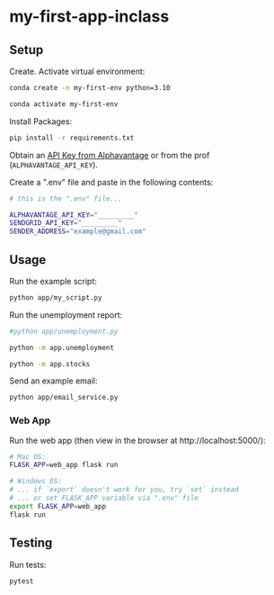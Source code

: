 # my-first-app-inclass

## Setup

Create. Activate virtual environment:

```sh
conda create -n my-first-env python=3.10

conda activate my-first-env
```


Install Packages:

```sh
pip install -r requirements.txt
```
Obtain an [API Key from Alphavantage](https://www.alphavantage.co/support/#api-key) or from the prof (`ALPHAVANTAGE_API_KEY`).

Create a ".env" file and paste in the following contents:

```sh
# this is the ".env" file...

ALPHAVANTAGE_API_KEY="_________"
SENDGRID_API_KEY="_________"
SENDER_ADDRESS="example@gmail.com"
```



## Usage

Run the example script:

```sh
python app/my_script.py
```

Run the unemployment report:

```sh
#python app/unemployment.py

python -m app.unemployment
```

```sh
python -m app.stocks
```

Send an example email:


```sh
python app/email_service.py
```

### Web App

Run the web app (then view in the browser at http://localhost:5000/):

```sh
# Mac OS:
FLASK_APP=web_app flask run

# Windows OS:
# ... if `export` doesn't work for you, try `set` instead
# ... or set FLASK_APP variable via ".env" file
export FLASK_APP=web_app
flask run
```


## Testing

Run tests:

```sh
pytest
```




